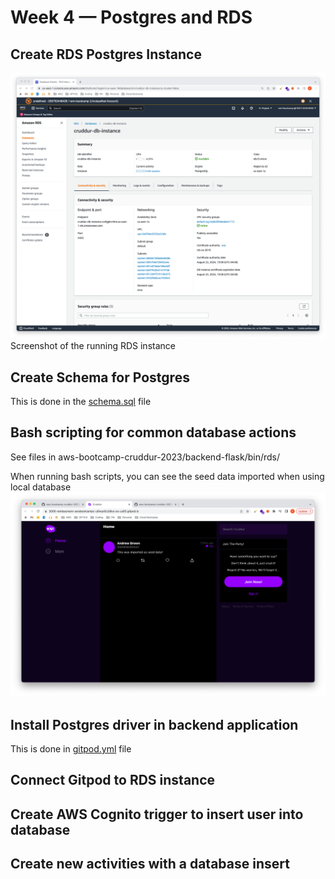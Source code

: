 # Week 4 — Postgres and RDS

## Create RDS Postgres Instance	
![RDS](https://github.com/rembaumann/aws-bootcamp-cruddur-2023/blob/bde7422e408030eb3ec80eb4bb0c2f32dde561c9/journal/images/Cruddur%20DB.png)
Screenshot of the running RDS instance

## Create Schema for Postgres	
This is done in the [schema.sql](https://github.com/rembaumann/aws-bootcamp-cruddur-2023/blob/a978860895416e09beeec3a35a3e00ffe33da345/backend-flask/db/schema.sql) file 


## Bash scripting for common database actions	
See files in aws-bootcamp-cruddur-2023/backend-flask/bin/rds/

When running bash scripts, you can see the seed data imported when using local database
![seed data](https://github.com/rembaumann/aws-bootcamp-cruddur-2023/blob/a978860895416e09beeec3a35a3e00ffe33da345/journal/images/Imported%20with%20Seed%20Data.png)

## Install Postgres driver in backend application	
This is done in [gitpod.yml](https://github.com/rembaumann/aws-bootcamp-cruddur-2023/blob/a978860895416e09beeec3a35a3e00ffe33da345/.gitpod.yml) file

## Connect Gitpod to RDS instance	


## Create AWS Cognito trigger to insert user into database	


## Create new activities with a database insert	
